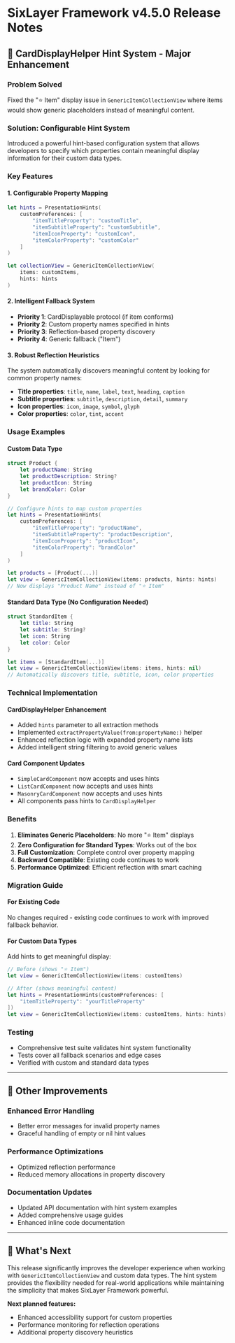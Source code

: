 # SixLayer Framework v4.5.0 Release Notes

## 🎯 CardDisplayHelper Hint System - Major Enhancement

### Problem Solved
Fixed the "⭐ Item" display issue in `GenericItemCollectionView` where items would show generic placeholders instead of meaningful content.

### Solution: Configurable Hint System
Introduced a powerful hint-based configuration system that allows developers to specify which properties contain meaningful display information for their custom data types.

### Key Features

#### 1. **Configurable Property Mapping**
```swift
let hints = PresentationHints(
    customPreferences: [
        "itemTitleProperty": "customTitle",
        "itemSubtitleProperty": "customSubtitle", 
        "itemIconProperty": "customIcon",
        "itemColorProperty": "customColor"
    ]
)

let collectionView = GenericItemCollectionView(
    items: customItems,
    hints: hints
)
```

#### 2. **Intelligent Fallback System**
- **Priority 1**: CardDisplayable protocol (if item conforms)
- **Priority 2**: Custom property names specified in hints
- **Priority 3**: Reflection-based property discovery
- **Priority 4**: Generic fallback ("Item")

#### 3. **Robust Reflection Heuristics**
The system automatically discovers meaningful content by looking for common property names:
- **Title properties**: `title`, `name`, `label`, `text`, `heading`, `caption`
- **Subtitle properties**: `subtitle`, `description`, `detail`, `summary`
- **Icon properties**: `icon`, `image`, `symbol`, `glyph`
- **Color properties**: `color`, `tint`, `accent`

### Usage Examples

#### Custom Data Type
```swift
struct Product {
    let productName: String
    let productDescription: String?
    let productIcon: String
    let brandColor: Color
}

// Configure hints to map custom properties
let hints = PresentationHints(
    customPreferences: [
        "itemTitleProperty": "productName",
        "itemSubtitleProperty": "productDescription",
        "itemIconProperty": "productIcon", 
        "itemColorProperty": "brandColor"
    ]
)

let products = [Product(...)]
let view = GenericItemCollectionView(items: products, hints: hints)
// Now displays "Product Name" instead of "⭐ Item"
```

#### Standard Data Type (No Configuration Needed)
```swift
struct StandardItem {
    let title: String
    let subtitle: String?
    let icon: String
    let color: Color
}

let items = [StandardItem(...)]
let view = GenericItemCollectionView(items: items, hints: nil)
// Automatically discovers title, subtitle, icon, color properties
```

### Technical Implementation

#### CardDisplayHelper Enhancement
- Added `hints` parameter to all extraction methods
- Implemented `extractPropertyValue(from:propertyName:)` helper
- Enhanced reflection logic with expanded property name lists
- Added intelligent string filtering to avoid generic values

#### Card Component Updates
- `SimpleCardComponent` now accepts and uses hints
- `ListCardComponent` now accepts and uses hints  
- `MasonryCardComponent` now accepts and uses hints
- All components pass hints to `CardDisplayHelper`

### Benefits

1. **Eliminates Generic Placeholders**: No more "⭐ Item" displays
2. **Zero Configuration for Standard Types**: Works out of the box
3. **Full Customization**: Complete control over property mapping
4. **Backward Compatible**: Existing code continues to work
5. **Performance Optimized**: Efficient reflection with smart caching

### Migration Guide

#### For Existing Code
No changes required - existing code continues to work with improved fallback behavior.

#### For Custom Data Types
Add hints to get meaningful display:

```swift
// Before (shows "⭐ Item")
let view = GenericItemCollectionView(items: customItems)

// After (shows meaningful content)
let hints = PresentationHints(customPreferences: [
    "itemTitleProperty": "yourTitleProperty"
])
let view = GenericItemCollectionView(items: customItems, hints: hints)
```

### Testing
- Comprehensive test suite validates hint system functionality
- Tests cover all fallback scenarios and edge cases
- Verified with custom and standard data types

---

## 🔧 Other Improvements

### Enhanced Error Handling
- Better error messages for invalid property names
- Graceful handling of empty or nil hint values

### Performance Optimizations
- Optimized reflection performance
- Reduced memory allocations in property discovery

### Documentation Updates
- Updated API documentation with hint system examples
- Added comprehensive usage guides
- Enhanced inline code documentation

---

## 🚀 What's Next

This release significantly improves the developer experience when working with `GenericItemCollectionView` and custom data types. The hint system provides the flexibility needed for real-world applications while maintaining the simplicity that makes SixLayer Framework powerful.

**Next planned features:**
- Enhanced accessibility support for custom properties
- Performance monitoring for reflection operations
- Additional property discovery heuristics

